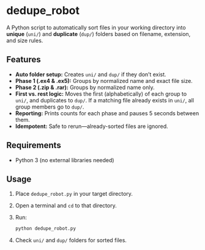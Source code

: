 # dedupe_robot

A Python script to automatically sort files in your working directory into **unique** (`uni/`) and **duplicate** (`dup/`) folders based on filename, extension, and size rules.

## Features

- **Auto folder setup:** Creates `uni/` and `dup/` if they don’t exist.
- **Phase 1 (.ex4 & .ex5):** Groups by normalized name and exact file size.
- **Phase 2 (.zip & .rar):** Groups by normalized name only.
- **First vs. rest logic:** Moves the first (alphabetically) of each group to `uni/`, and duplicates to `dup/`. If a matching file already exists in `uni/`, all group members go to `dup/`.
- **Reporting:** Prints counts for each phase and pauses 5 seconds between them.
- **Idempotent:** Safe to rerun—already-sorted files are ignored.

## Requirements

- Python 3 (no external libraries needed)

## Usage

1. Place `dedupe_robot.py` in your target directory.
2. Open a terminal and `cd` to that directory.
3. Run:

   ```bash
   python dedupe_robot.py
   ```

4. Check `uni/` and `dup/` folders for sorted files.
